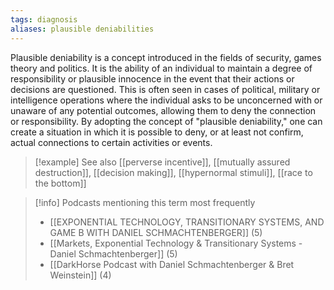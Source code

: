 ```yaml
---
tags: diagnosis
aliases: plausible deniabilities
---
```


Plausible deniability is a concept introduced in the fields of security, games theory and politics. It is the ability of an individual to maintain a degree of responsibility or plausible innocence in the event that their actions or decisions are questioned. This is often seen in cases of political, military or intelligence operations where the individual asks to be unconcerned with or unaware of any potential outcomes, allowing them to deny the connection or responsibility. By adopting the concept of "plausible deniability," one can create a situation in which it is possible to deny, or at least not confirm, actual connections to certain activities or events.

> [!example] See also
> [[perverse incentive]], [[mutually assured destruction]], [[decision making]], [[hypernormal stimuli]], [[race to the bottom]]

> [!info] Podcasts mentioning this term most frequently
> * [[EXPONENTIAL TECHNOLOGY, TRANSITIONARY SYSTEMS, AND GAME B WITH DANIEL SCHMACHTENBERGER]] (5)
> * [[Markets, Exponential Technology & Transitionary Systems - Daniel Schmachtenberger]] (5)
> * [[DarkHorse Podcast with Daniel Schmachtenberger & Bret Weinstein]] (4)